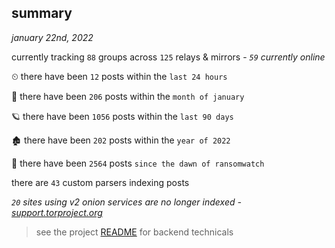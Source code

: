 
## summary
_january 22nd, 2022_

currently tracking `88` groups across `125` relays & mirrors - _`59` currently online_

⏲ there have been `12` posts within the `last 24 hours`

🦈 there have been `206` posts within the `month of january`

🪐 there have been `1056` posts within the `last 90 days`

🏚 there have been `202` posts within the `year of 2022`

🦕 there have been `2564` posts `since the dawn of ransomwatch`

there are `43` custom parsers indexing posts

_`20` sites using v2 onion services are no longer indexed - [support.torproject.org](https://support.torproject.org/onionservices/v2-deprecation/)_

> see the project [README](https://github.com/thetanz/ransomwatch#ransomwatch--) for backend technicals
